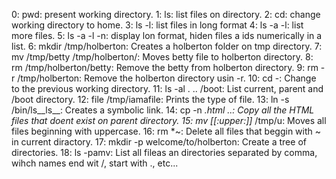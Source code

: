 0: pwd: present working directory.
1: ls: list files on directory.
2: cd: change working directory to home.
3: ls -l: list files in long format
4: ls -a -l: list more files.
5: ls -a -l -n: display lon format, hiden files a ids numerically in a list.
6: mkdir /tmp/holberton: Creates a holberton folder on tmp directory.
7: mv /tmp/betty /tmp/holberton/: Moves betty file to holberton directory.
8: rm /tmp/holberton/betty: Remove the betty from holberton directory.
9: rm -r /tmp/holberton: Remove the holberton directory usin -r.
10: cd -: Change to the previous working directory.
11: ls -al . .. /boot: List current, parent and /boot directory.
12: file /tmp/iamafile: Prints the type of file.
13: ln -s /bin/ls__ls__: Creates a symbolic link.
14: cp -n *.html ..: Copy all the HTML files that doent exist on parent directory.
15: mv [[:upper:]]* /tmp/u: Moves all files beginning with uppercase.
16: rm *~: Delete all files that beggin with ~ in current diractory.
17: mkdir -p welcome/to/holberton: Create a tree of directories.
18: ls -pamv: List all fileas an directories separated by comma, wihch names end wit /, start with ., etc... 
  
